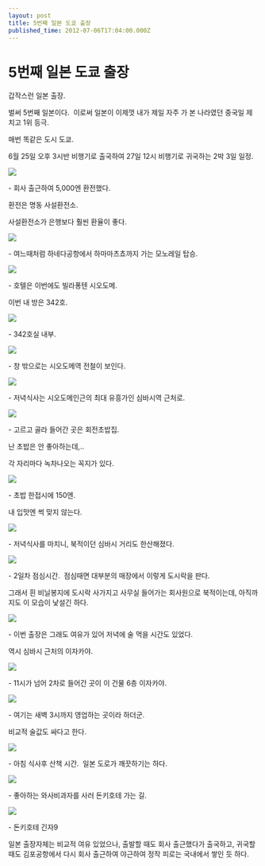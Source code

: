 ```yaml
---
layout: post
title: 5번째 일본 도쿄 출장
published_time: 2012-07-06T17:04:00.000Z
---
```


# 5번째 일본 도쿄 출장


갑작스런 일본 출장.

벌써 5번째 일본이다.  이로써 일본이 이제껏 내가 제일 자주 가 본 나라였던 중국일 제치고 1위 등극.

매번 똑같은 도시 도쿄.

6월 25일 오후 3시반 비행기로 출국하여 27일 12시 비행기로 귀국하는 2박 3일 일정.

![](../pds/201207/06/80/a0109780_4ff6977b01abe.jpg)

\- 회사 출근하여 5,000엔 환전했다.

환전은 명동 사설환전소.

사설환전소가 은행보다 훨씬 환율이 좋다.

![](../pds/201207/06/80/a0109780_4ff6977b70ce9.jpg)

\- 여느때처럼 하네다공항에서 하마마츠쵸까지 가는 모노레일 탑승.

![](../pds/201207/06/80/a0109780_4ff6979728123.jpg)

\- 호텔은 이번에도 빌라퐁텐 시오도메.

이번 내 방은 342호.

![](../pds/201207/06/80/a0109780_4ff6977c29859.jpg)

\- 342호실 내부.

![](../pds/201207/06/80/a0109780_4ff6977ccd57f.jpg)

\- 창 밖으로는 시오도메역 전철이 보인다.

![](../pds/201207/06/80/a0109780_4ff6977deff1f.jpg)

\- 저녁식사는 시오도메인근의 최대 유흥가인 심바시역 근처로.

![](../pds/201207/06/80/a0109780_4ff6977e9d0d4.jpg)

\- 고르고 골라 들어간 곳은 회전초밥집.

난 초밥은 안 좋아하는데,..

각 자리마다 녹차나오는 꼭지가 있다.

![](../pds/201207/06/80/a0109780_4ff6977f3ce53.jpg)

\- 초밥 한접시에 150엔.

내 입맛엔 썩 맞지 않는다.

![](../pds/201207/06/80/a0109780_4ff6977fe6b1a.jpg)

\- 저녁식사를 마치니, 북적이던 심바시 거리도 한산해졌다.

![](../pds/201207/06/80/a0109780_4ff69790852ce.jpg)

\- 2일차 점심시간.  점심때면 대부분의 매장에서 이렇게 도시락을 판다.

그래서 흰 비닐봉지에 도시락 사가지고 사무실 들어가는 회사원으로 북적이는데, 아직까지도 이 모습이 낯설긴 하다.

![](../pds/201207/06/80/a0109780_4ff69791099ad.jpg)

\- 이번 출장은 그래도 여유가 있어 저녁에 술 먹을 시간도 있었다.

역시 심바시 근처의 이자카야.

![](../pds/201207/06/80/a0109780_4ff6979360d4d.jpg)

\- 11시가 넘어 2차로 들어간 곳이 이 건물 6층 이자카야.

![](../pds/201207/06/80/a0109780_4ff69792a48b1.jpg)

\- 여기는 새벽 3시까지 영업하는 곳이라 하더군.

비교적 술값도 싸다고 한다.

![](../pds/201207/06/80/a0109780_4ff6979429668.jpg)

\- 아침 식사후 산책 시간.  일본 도로가 깨끗하기는 하다.

![](../pds/201207/06/80/a0109780_4ff69795407e3.jpg)

\- 좋아하는 와사비과자를 사러 돈키호테 가는 길.

![](../pds/201207/06/80/a0109780_4ff69795c8c07.jpg)

\- 돈키호테 긴자9

일본 출장자체는 비교적 여유 있었으나, 출발할 때도 회사 출근했다가 출국하고, 귀국할 때도 김포공항에서 다시 회사 출근하여 야근하여 정작 피로는 국내에서 쌓인 듯 하다.

